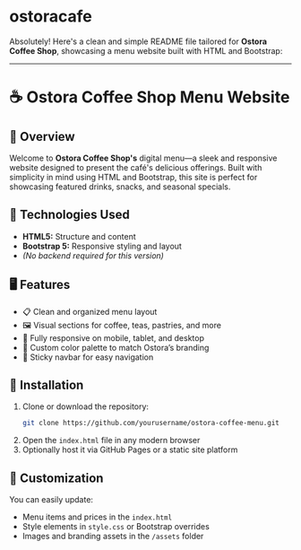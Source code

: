 # ostoracafe
Absolutely! Here's a clean and simple README file tailored for **Ostora Coffee Shop**, showcasing a menu website built with HTML and Bootstrap:

---

# ☕ Ostora Coffee Shop Menu Website

## 📌 Overview
Welcome to **Ostora Coffee Shop's** digital menu—a sleek and responsive website designed to present the café's delicious offerings. Built with simplicity in mind using HTML and Bootstrap, this site is perfect for showcasing featured drinks, snacks, and seasonal specials.

## 🧰 Technologies Used
- **HTML5:** Structure and content  
- **Bootstrap 5:** Responsive styling and layout  
- *(No backend required for this version)*

## 🖥️ Features
- 📋 Clean and organized menu layout  
- 🖼️ Visual sections for coffee, teas, pastries, and more  
- 📱 Fully responsive on mobile, tablet, and desktop  
- 🎨 Custom color palette to match Ostora’s branding  
- 📌 Sticky navbar for easy navigation

## 🚀 Installation
1. Clone or download the repository:
   ```bash
   git clone https://github.com/yourusername/ostora-coffee-menu.git
   ```
2. Open the `index.html` file in any modern browser
3. Optionally host it via GitHub Pages or a static site platform

## 🌟 Customization
You can easily update:
- Menu items and prices in the `index.html`  
- Style elements in `style.css` or Bootstrap overrides  
- Images and branding assets in the `/assets` folder

